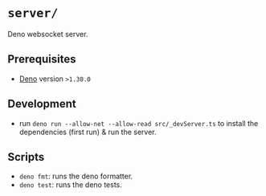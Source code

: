 # `server/`

Deno websocket server.

## Prerequisites

- [Deno](https://deno.land) version `>1.30.0`

## Development

- run `deno run --allow-net --allow-read src/_devServer.ts` to install the
  dependencies (first run) & run the server.

## Scripts

- `deno fmt`: runs the deno formatter.
- `deno test`: runs the deno tests.
